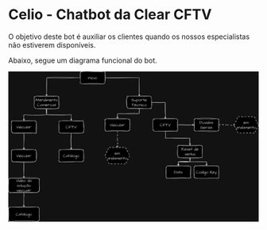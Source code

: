 # Celio - Chatbot da Clear CFTV

O objetivo deste bot é auxiliar os clientes quando os nossos especialistas não estiverem disponíveis. 

Abaixo, segue um diagrama funcional do bot. 

![Diagrama](media/diagrama.png)